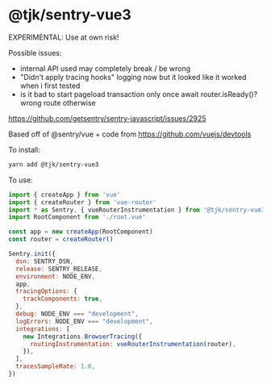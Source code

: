 # @tjk/sentry-vue3

EXPERIMENTAL: Use at own risk!

Possible issues:
- internal API used may completely break / be wrong
- "Didn't apply tracing hooks" logging now but it looked like it worked when i first tested
- is it bad to start pageload transaction only once await router.isReady()? wrong route otherwise

https://github.com/getsentry/sentry-javascript/issues/2925

Based off of @sentry/vue + code from https://github.com/vuejs/devtools

To install:

```bash
yarn add @tjk/sentry-vue3
```

To use:

```js
import { createApp } from 'vue'
import { createRouter } from 'vue-router'
import * as Sentry, { vueRouterInstrumentation } from '@tjk/sentry-vue3'
import RootComponent from './root.vue'

const app = new createApp(RootComponent)
const router = createRouter()

Sentry.init({
  dsn: SENTRY_DSN,
  release: SENTRY_RELEASE,
  environment: NODE_ENV,
  app,
  tracingOptions: {
    trackComponents: true,
  },
  debug: NODE_ENV === "development",
  logErrors: NODE_ENV === "development",
  integrations: [
    new Integrations.BrowserTracing({
      routingInstrumentation: vueRouterInstrumentation(router),
    }),
  ],
  tracesSampleRate: 1.0,
})
```

